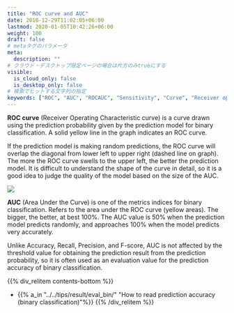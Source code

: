 ```yaml
---
title: "ROC curve and AUC"
date: 2018-12-29T11:02:05+06:00
lastmod: 2020-01-05T10:42:26+06:00
weight: 100
draft: false
# metaタグのパラメータ
meta:
  description: ""
# クラウド・デスクトップ限定ページの場合は片方のみtrueにする
visible:
  is_cloud_only: false
  is_desktop_only: false
# 検索でヒットする文字列の指定
keywords: ["ROC", "AUC", "ROCAUC", "Sensitivity", "Curve", "Receiver operating characteristic"]
---
```


**ROC curve** (Receiver Operating Characteristic curve) is a curve drawn using the prediction probability given by the prediction model for binary classification. A solid yellow line in the graph indicates an ROC curve.

If the prediction model is making random predictions, the ROC curve will overlap the diagonal from lower left to upper right (dashed line on graph). The more the ROC curve swells to the upper left, the better the prediction model. It is difficult to understand the shape of the curve in detail, so it is a good idea to judge the quality of the model based on the size of the AUC.

![](../img_en/t_slide35_tmp_roc.png)

**AUC** (Area Under the Curve) is one of the metrics indices for binary classification. Refers to the area under the ROC curve (yellow areas). The bigger, the better, at best 100%. The AUC value is 50% when the prediction model predicts randomly, and approaches 100% when the model predicts very accurately.

Unlike Accuracy, Recall, Precision, and F-score, AUC is not affected by the threshold value for obtaining the prediction result from the prediction probability, so it is often used as an evaluation value for the prediction accuracy of binary classification.

{{% div_relitem contents-bottom %}}

- {{% a_in "../../tips/result/eval_bin/" "How to read prediction accuracy (binary classification)"%}}
  {{% /div_relitem %}}
